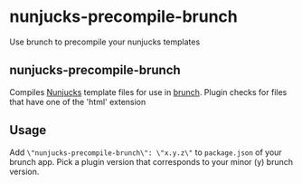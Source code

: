 # nunjucks-precompile-brunch
Use brunch to precompile your nunjucks templates

## nunjucks-precompile-brunch

Compiles [Nunjucks](http://mozilla.github.io/nunjucks/) template files for use in [brunch](http://brunch.io).
Plugin checks for files that have one of the 'html' extension

## Usage

Add `\"nunjucks-precompile-brunch\": \"x.y.z\"` to `package.json` of your brunch app.
Pick a plugin version that corresponds to your minor (y) brunch version.


